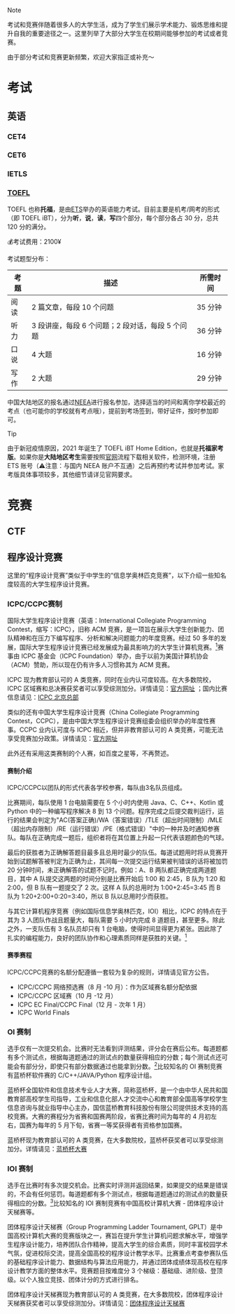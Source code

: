> [!NOTE]
> 考试和竞赛伴随着很多人的大学生活，成为了学生们展示学术能力、锻炼思维和提升自我的重要途径之一。这里列举了大部分大学生在校期间能够参加的考试或者竞赛。
>
> 由于部分考试和竞赛更新频繁，欢迎大家指正或补充～

# 考试

## 英语

### CET4

### CET6

### IETLS

### [TOEFL](https://www.ets.org/toefl.html)

TOEFL 也称**托福**，是由[ETS](https://www.ets.org)举办的英语能力考试。目前主要是机考/网考的形式（即 TOEFL iBT），分为**听**，**说**，**读**，**写**四个部分，每个部分各占 30 分，总共 120 分的满分。

💰考试费用：2100¥

考试题型分布：

| 考题 | 描述                                       | 所需时间 |
| ---- | ------------------------------------------ | -------- |
| 阅读 | 2 篇文章，每段 10 个问题                      | 35 分钟   |
| 听力 | 3 段讲座，每段 6 个问题；2 段对话，每段 5 个问题 | 36 分钟   |
| 口说 | 4 大题                                      | 16 分钟   |
| 写作 | 2 大题                                      | 29 分钟   |

中国大陆地区的报名通过[NEEA](https://toefl.neea.cn/)进行报名参加，选择适当的时间和离你学校最近的考点（也可能你的学校就有考点哦），提前到考场签到，带好证件，按时参加即可。

> [!TIP]
> 由于新冠疫情原因，2021 年诞生了 TOEFL iBT Home Edition，也就是**托福家考版**。如果你是**大陆地区考生**需要按照[官网](https://toefl.cn/at-home/)流程下载相关软件，检测环境，注册 ETS 账号（⚠️注意：与国内 NEEA 账户不互通）之后再预约考试并参加考试。家考版具体事项较多，其他细节请详见官网要求。

# 竞赛

## CTF

## 程序设计竞赛

这里的“程序设计竞赛”类似于中学生的“信息学奥林匹克竞赛”，以下介绍一些知名度较高的大学生程序设计竞赛。

### ICPC/CCPC赛制

国际大学生程序设计竞赛（英语：International Collegiate Programming Contest，缩写：ICPC），旧称 ACM 竞赛，是一项旨在展示大学生创新能力、团队精神和在压力下编写程序、分析和解决问题能力的年度竞赛。经过 50 多年的发展，国际大学生程序设计竞赛已经发展成为最具影响力的大学生计算机竞赛。[<sup>1</sup>](https://zh.wikipedia.org/zh-cn/%E5%9B%BD%E9%99%85%E5%A4%A7%E5%AD%A6%E7%94%9F%E7%A8%8B%E5%BA%8F%E8%AE%BE%E8%AE%A1%E7%AB%9E%E8%B5%9B)赛事由 ICPC 基金会（ICPC Foundation）举办，由于以前为美国计算机协会（ACM）赞助，所以现在仍有许多人习惯称其为 ACM 竞赛。

ICPC 现为教育部认可的 A 类竞赛，同时在业内认可度较高。在大多数院校，ICPC 区域赛和总决赛获奖者可以享受综测加分。详情请见：[官方网址](https://icpc.global) ；国内比赛信息请见：[ICPC 北京总部](https://icpc.pku.edu.cn/)

类似的还有中国大学生程序设计竞赛（China Collegiate Programming Contest，CCPC），是由中国大学生程序设计竞赛组委会组织举办的年度性赛事。CCPC 业内认可度与 ICPC 相近，但并非教育部认可的 A 类竞赛，可能无法享受竞赛加分政策。详情请见：[官方网址](https://ccpc.io/)

此外还有采用这类赛制的个人赛，如百度之星等，不再赘述。

#### 赛制介绍

ICPC/CCPC以团队的形式代表各学校参赛，每队由3名队员组成。

比赛期间，每队使用 1 台电脑需要在 5 个小时内使用 Java、C、C++、Kotlin 或 Python 中的一种编写程序解决 8 到 13 个问题。程序完成之后提交裁判运行，运行的结果会判定为"AC(答案正确)/WA（答案错误）/TLE（超出时间限制）/MLE（超出内存限制）/RE（运行错误）/PE（格式错误）"中的一种并及时通知参赛队。每队在正确完成一题后，组织者将在其位置上升起一只代表该题颜色的气球。

最后的获胜者为正确解答题目最多且总用时最少的队伍。每道试题用时将从竞赛开始到试题解答被判定为正确为止，其间每一次提交运行结果被判错误的话将被加罚 20 分钟时间，未正确解答的试题不记时。例如：A、B 两队都正确完成两道题目，其中 A 队提交这两题的时间分别是比赛开始后 1:00 和 2:45，B 队为 1:20 和 2:00，但 B 队有一题提交了 2 次。这样 A 队的总用时为 1:00+2:45=3:45 而 B 队为 1:20+2:00+0:20=3:40，所以 B 队以总用时少而获胜。

与其它计算机程序竞赛（例如国际信息学奥林匹克，IOI）相比，ICPC 的特点在于其为 3 人团队作战且题量大，每队需要 5 小时内完成 8 道题目，甚至更多。除此之外，一支队伍有 3 名队员却只有 1 台电脑，使得时间显得更为紧张。因此除了扎实的编程能力，良好的团队协作和心理素质同样是获胜的关键。[<sup>1</sup>](https://zh.wikipedia.org/zh-cn/%E5%9B%BD%E9%99%85%E5%A4%A7%E5%AD%A6%E7%94%9F%E7%A8%8B%E5%BA%8F%E8%AE%BE%E8%AE%A1%E7%AB%9E%E8%B5%9B)

#### 赛季赛程

ICPC/CCPC竞赛的名额分配遵循一套较为复杂的规则，详情请见官方公告。

- ICPC/CCPC 网络预选赛（8 月 -10 月）：作为区域赛名额分配依据
- ICPC/CCPC 区域赛（10 月 -12 月）
- ICPC EC Final/CCPC Final（12 月 - 次年 1 月）
- ICPC World Finals

### OI 赛制

选手仅有一次提交机会。比赛时无法看到评测结果，评分会在赛后公布。每道题都有多个测试点，根据每道题通过的测试点的数量获得相应的分数；每个测试点还可能会有部分分，即使只有部分数据通过也能拿到分数。[<sup>2</sup>](https://oi-wiki.org/contest/oi/#oi-%E8%B5%9B%E5%88%B6)比较知名的 OI 赛制竞赛有蓝桥杯软件赛的 C/C++/JAVA/Python 程序设计组。

蓝桥杯全国软件和信息技术专业人才大赛，简称蓝桥杯，是一个由中华人民共和国教育部高校学生司指导，工业和信息化部人才交流中心和教育部全国高等学校学生信息咨询与就业指导中心主办，国信蓝桥教育科技股份有限公司提供技术支持的高校竞赛。大赛的赛程分为省赛和国赛两阶段，省赛比赛时间为每年的 4 月初左右，国赛为每年的 5 月下旬，省赛一等奖获得者有资格参加国赛。

蓝桥杯现为教育部认可的 A 类竞赛，在大多数院校，蓝桥杯获奖者可以享受综测加分。详情请见：[蓝桥杯大赛](https://dasai.lanqiao.cn/)

### IOI 赛制

选手在比赛时有多次提交机会。比赛实时评测并返回结果，如果提交的结果是错误的，不会有任何惩罚。每道题都有多个测试点，根据每道题通过的测试点的数量获得相应的分数。[<sup>3</sup>](https://oi-wiki.org/contest/oi/#ioi-%E8%B5%9B%E5%88%B6)比较知名的 IOI 赛制竞赛有中国高校计算机大赛 - 团体程序设计天梯赛等。

团体程序设计天梯赛（Group Programming Ladder Tournament, GPLT）是中国高校计算机大赛的竞赛版块之一，赛旨在提升学生计算机问题求解水平，增强学生程序设计能力，培养团队合作精神，提高大学生的综合素质，同时丰富校园学术气氛，促进校际交流，提高全国高校的程序设计教学水平。比赛重点考查参赛队伍的基础程序设计能力、数据结构与算法应用能力，并通过团体成绩体现高校在程序设计教学方面的整体水平。竞赛题目按难度分 3 个梯级：基础级、进阶级、登顶级。以个人独立竞技、团体计分的方式进行排名。

团体程序设计天梯赛现为教育部认可的 A 类竞赛，在大多数院校，团体程序设计天梯赛获奖者可以享受综测加分。详情请见：[团体程序设计天梯赛](https://gplt.patest.cn/regulation)
